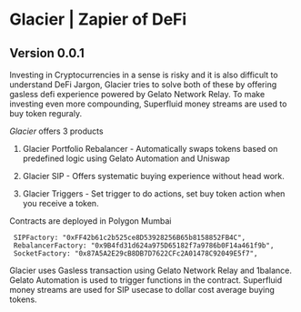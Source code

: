 # Glacier | Zapier of DeFi
## Version 0.0.1

Investing in Cryptocurrencies in a sense is risky and it is also difficult to understand DeFi Jargon, Glacier tries to solve both of these by offering gasless defi experience powered by Gelato Network Relay. To make investing even more compounding, Superfluid money streams are used to buy token reguraly.

*Glacier* offers 3 products
1. Glacier Portfolio Rebalancer - Automatically swaps tokens based on predefined logic using Gelato Automation and Uniswap

2. Glacier SIP - Offers systematic buying experience without head work.
3. Glacier Triggers - Set trigger to do actions, set buy token action when you receive a token.

Contracts are deployed in Polygon Mumbai
```
 SIPFactory: "0xFF42b61c2b525ce8D53928256B65b8158852FB4C",
 RebalancerFactory: "0x9B4fd31d624a975D65182f7a9786b0F14a461f9b",
 SocketFactory: "0x87A5A2E29cB8DB7D7622CFc2A01478C92049E5f7",
```

Glacier uses Gasless transaction using Gelato Network Relay and 1balance. Gelato Automation is used to trigger functions in the contract.
Superfluid money streams are used for SIP usecase to dollar cost average buying tokens.
